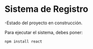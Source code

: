 <h1>Sistema de Registro</h1>

-Estado del proyecto en construcción.

Para ejecutar el sistema, debes poner:

```npm install react ```
